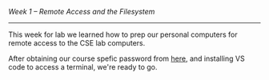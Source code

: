 _Week 1 – Remote Access and the Filesystem_
***

This week for lab we learned how to prep our personal computers for remote access to the CSE lab computers.

After obtaining our course spefic password from [here](https://sdacs.ucsd.edu/~icc/index.php), and installing VS code to access a terminal, we're ready to go.

